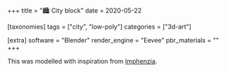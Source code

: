 +++
title = "🏙️ City block"
date = 2020-05-22

[taxonomies]
tags = ["city", "low-poly"]
categories = ["3d-art"]

[extra]
software = "Blender"
render_engine = "Eevee"
pbr_materials = ""
+++

This was modelled with inspiration from [Imphenzia](https://www.youtube.com/watch?v=ewKwYsQjBdQ).

